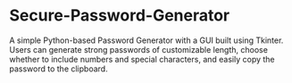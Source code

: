 # Secure-Password-Generator
A simple Python-based Password Generator with a GUI built using Tkinter. Users can generate strong passwords of customizable length, choose whether to include numbers and special characters, and easily copy the password to the clipboard.
